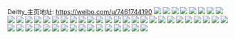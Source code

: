 Deitty_主页地址: https://weibo.com/u/7461744190 
![](https://wx4.sinaimg.cn/mw2000/0088YIwKly1h9im3cu4t4j30ty0tygpb.jpg) 
![](https://wx4.sinaimg.cn/mw2000/0088YIwKly1h9im3czvfxj30nz0nz0v7.jpg) 
![](https://wx4.sinaimg.cn/mw2000/0088YIwKly1h9im3d7l9lj30u00u0wke.jpg) 
![](https://wx4.sinaimg.cn/mw2000/0088YIwKly1h9im3dilhqj30u00u0jx7.jpg) 
![](https://wx4.sinaimg.cn/mw2000/0088YIwKly1h9h9irnfl7j30tx0mg0uz.jpg) 
![](https://wx4.sinaimg.cn/mw2000/0088YIwKly1h9f75y7wh8j30do0dowg7.jpg) 
![](https://wx4.sinaimg.cn/mw2000/0088YIwKly1h8woak9dg7j30qo0n775w.jpg) 
![](https://wx4.sinaimg.cn/mw2000/0088YIwKly1h8wlad3b8rj30ok0ok41l.jpg) 
![](https://wx4.sinaimg.cn/mw2000/0088YIwKly1h8pl5gyg16j30u10u0whs.jpg) 
![](https://wx4.sinaimg.cn/mw2000/0088YIwKly1h8lr34qu3mj30pf0pfada.jpg) 
![](https://wx4.sinaimg.cn/mw2000/0088YIwKly1h8lr351hw5j30qn0qnjve.jpg) 
![](https://wx4.sinaimg.cn/mw2000/0088YIwKly1h8lr35d09qj30ql0qlwj6.jpg) 
![](https://wx4.sinaimg.cn/mw2000/0088YIwKly1h8lr35lviuj30qn0qnju0.jpg) 
![](https://wx4.sinaimg.cn/mw2000/0088YIwKly1h8lr361ro2j30qo0qo45j.jpg) 
![](https://wx4.sinaimg.cn/mw2000/0088YIwKly1h8lr36eicyj30qo0qo40w.jpg) 
![](https://wx4.sinaimg.cn/mw2000/0088YIwKly1h8lqul7s8oj30ok0okwge.jpg) 
![](https://wx4.sinaimg.cn/mw2000/0088YIwKly1h8lqulk1ofj30oj0ojq4z.jpg) 
![](https://wx4.sinaimg.cn/mw2000/0088YIwKly1h8lqun0uklj30u10u077t.jpg) 
![](https://wx4.sinaimg.cn/mw2000/0088YIwKly1h8lqulw7dpj30q00q0gnf.jpg) 
![](https://wx4.sinaimg.cn/mw2000/0088YIwKly1h8lquo82agj30u00u0q71.jpg) 
![](https://wx4.sinaimg.cn/mw2000/0088YIwKly1h8lqumakr4j30oj0ojmzz.jpg) 
![](https://wx4.sinaimg.cn/mw2000/0088YIwKly1h8lqune7hmj30ok0okmzb.jpg) 
![](https://wx4.sinaimg.cn/mw2000/0088YIwKly1h8lqumlrhij30ok0ok40f.jpg) 
![](https://wx4.sinaimg.cn/mw2000/0088YIwKly1h8lqunrfr4j30u00u042p.jpg) 
![](https://wx4.sinaimg.cn/mw2000/0088YIwKly1h8fd865w4xj314h0qen0f.jpg) 
![](https://wx4.sinaimg.cn/mw2000/0088YIwKly1h893miemo4j30u00u0q7u.jpg) 
![](https://wx4.sinaimg.cn/mw2000/0088YIwKly1h893mit5frj30u00u079m.jpg) 
![](https://wx4.sinaimg.cn/mw2000/0088YIwKly1h893mkz6rcj30u00u0gs2.jpg) 
![](https://wx4.sinaimg.cn/mw2000/0088YIwKly1h893mjdfisj30sg0sgn0h.jpg) 
![](https://wx4.sinaimg.cn/mw2000/0088YIwKly1h893mltqj5j30sg0sgad9.jpg) 
![](https://wx4.sinaimg.cn/mw2000/0088YIwKly1h893mkgxw9j30u00u0grl.jpg) 
![](https://wx4.sinaimg.cn/mw2000/0088YIwKly1h893mljn0mj30u00u07ae.jpg) 
![](https://wx4.sinaimg.cn/mw2000/0088YIwKly1h893mj2raqj30u10u0adn.jpg) 
![](https://wx4.sinaimg.cn/mw2000/0088YIwKly1h893mm6hh0j30sg0sgdld.jpg) 
![](https://wx4.sinaimg.cn/mw2000/0088YIwKly1h893hxqs4gj30u00j1jsg.jpg) 
![](https://wx4.sinaimg.cn/mw2000/0088YIwKly1h7d63oh9nxj30zk0k0gpy.jpg) 
![](https://wx4.sinaimg.cn/mw2000/0088YIwKly1h5o373q2jmj313z0u0abh.jpg) 
![](https://wx4.sinaimg.cn/mw2000/0088YIwKly1h5ns5pz6kkj31900u0447.jpg) 
![](https://wx4.sinaimg.cn/mw2000/0088YIwKly1h4w099xxhbj30u014078h.jpg) 
![](https://wx4.sinaimg.cn/mw2000/0088YIwKly1h4mn4rk8gxj30t70t7wgs.jpg) 
![](https://wx4.sinaimg.cn/mw2000/0088YIwKly1h4kbq929s4j30u00u0q95.jpg) 
![](https://wx4.sinaimg.cn/mw2000/0088YIwKly1h4kbq5kw88j30sg0sg42j.jpg) 
![](https://wx4.sinaimg.cn/mw2000/0088YIwKly1h4kbq515v4j30u00u00xb.jpg) 
![](https://wx4.sinaimg.cn/mw2000/0088YIwKly1h4kbq6ebefj30u00u0gqq.jpg) 
![](https://wx4.sinaimg.cn/mw2000/0088YIwKly1h4kbq74ia1j30u00u0jw1.jpg) 
![](https://wx4.sinaimg.cn/mw2000/0088YIwKly1h4kbqa42rcj30u00u0dqt.jpg) 
![](https://wx4.sinaimg.cn/mw2000/0088YIwKly1h4kbq7mqfhj30of0pv0vk.jpg) 
![](https://wx4.sinaimg.cn/mw2000/0088YIwKly1h4kbq8m6r2j30u00u00zq.jpg) 
![](https://wx4.sinaimg.cn/mw2000/0088YIwKly1h4kbq4g31tj30sg0sgjv5.jpg) 
